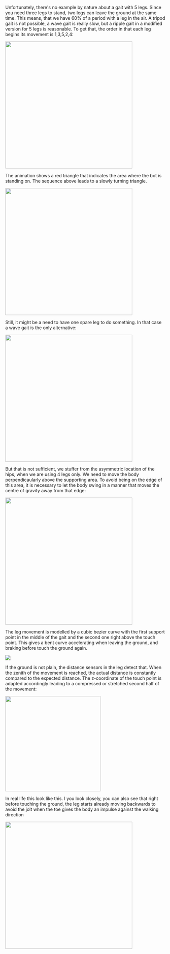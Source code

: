 Unfortunately, there's no example by nature about a gait with 5 legs. Since you need three legs to stand, two legs can leave the ground at the same time. This means, that we have 60% of a period with a leg in the air. A tripod gait is not possible, a wave gait is really slow, but a ripple gait in a modified version for 5 legs is reasonable. To get that, the order in that each leg begins its movement is 1,3,5,2,4:

<img width=400 src="../images/ripple-gait.png"/>

The animation shows a red triangle that indicates the area where the bot is standing on. The sequence above leads to a slowly turning triangle.

<img width=400 src="../videos/gaittimeshift.gif"/>

Still, it might be a need to have one spare leg to do something. In that case a wave gait is the only alternative:

<img width=400 src="../images/wave-gait-with-spare-leg.png"/>

But that is not sufficient, we stuffer from the asymmetric location of the hips, when we are using 4 legs only. We need to move the body perpendicaularly above the supporting area. To avoid being on the edge of this area, it is necessary to let the body swing in a manner that moves the centre of gravity away from that edge:

<img width=400 src="../videos/wave-gait-with-one-spare-leg.gif"/>


The leg movement is modelled by a cubic bezier curve with the first support point in the middle of the gait and the second one right above the touch point. This gives a bent curve accelerating when leaving the ground, and braking before touch the ground again.

<img wwidth=200 src="../images/leg-movement.png"/>

If the ground is not plain, the distance sensors in the leg detect that. When the zenith of the movement is reached, the actual distance is constantly compared to the expected distance. The z-coordinate of the touch point is adapted accordingly leading to a compressed or stretched second half of the movement:

<img width=300  src="../images/leg-movement-terrain.png"/>

In real life this look like this. I you look closely, you can also see that right before touching the ground, the leg starts already moving backwards to avoid the jolt when the toe gives the body an impulse against the walking direction 

<img width=400 src="../videos/leg-movement.gif"/>
